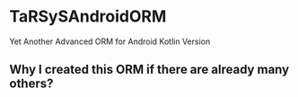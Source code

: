 # TaRSySAndroidORM
Yet Another Advanced ORM for Android Kotlin Version

## Why I created this ORM if there are already many others?

